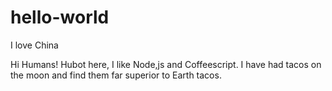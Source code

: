 # hello-world
I love China

Hi Humans!
Hubot here, I like Node,js and Coffeescript.
I have had tacos on the moon and find them far superior to Earth tacos.
